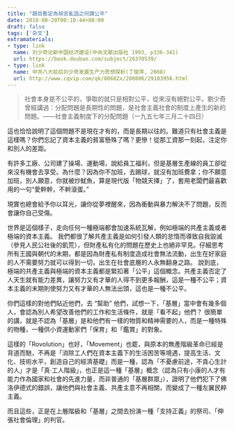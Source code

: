 ```yaml
---
title: "題目暫定為胡言亂語之何謂公平"
date: 2018-08-20T00:10:44+08:00
draft: false
tags: ['杂文']
extramaterials:
- type: link
  name: 刘少奇论新中国经济建设(中央文献出版社 1993, p336-341)
  url: https://book.douban.com/subject/26370539/
- type: link
  name: 中共八大前后刘少奇发展生产力思想探析(丁俊萍, 2008)
  url: http://www.cqvip.com/qk/80682x/200806/29183956.html
---
```


> 社會本身是不公平的，爭取的就只是相對公平，從來沒有絕對公平。劉少奇曾經講過：分配問題是長期性的問題，是社會主義社會的制度上產生的新的問題。——社會主義制度下的分配問題（一九五七年三月二十四日）

<!--more-->

這也恰恰說明了這個問題不是現在才有的，而是長期以往的。難道只有社會主義是這樣嗎？你們忘記了資本主義的貧富懸殊了嗎？更慘！從那工資那一刻起，注定你和別人的差距。 

有許多工廠、公司建了操場、運動場，說給員工福利，但是基層生產線的員工卻從來沒有機會去享受。為什麼？因為你不加班，去踢球，就沒有加班費拿；你不願意加班，別人願意，你就被炒魷魚，算是現代版「物競天擇」了，套用老闆們最喜歡用的一句“愛幹幹，不幹滾蛋。”

現實也總會給予你以耳光，讓你從夢裡醒來，因為衝動與暴力解決不了問題，反而會讓你自己受傷。

世界是這個樣子，走向任何一種極端都會加速系統瓦解，例如極端的共產主義或者極端的資本主義。
我們都很了解共產主義是如何引發人類的怠惰而導致自我毀滅（參見人民公社後的飢荒），但財產私有化的問題在歷史上也絕非罕見。仔細思考所有王國與朝代的末期，都是因為財產私有制度造成社會無法流動，出生在好家庭的人不需要努力就可以得到一切，出生在社會底層的人永無翻身之路。
說到底，極端的共產主義與極端的資本主義都是緊扣著「公平」這個概念。共產主義否定了人天生就有能力差異，讓努力又有才華的人得不到更多報酬，這是一種不公平；資本主義的末期則使努力又有才華的人無法出頭，這也是一種不公平。

你們這樣的對他們貼近他們，去 “幫助” 他們，試想一下，「基層」當中會有幾多個人，會認為別人希望改善他們的工作和生活條件，就是「看不起」他們？ 很簡單的講，就是不認為「基層」是和他們有一樣的物質和精神需要的人，而是一種特殊的物種，一種供小資運動家們「保育」和「鑑賞」的對象。

這樣的「Rovolution」也好，「Movement」也罷，與原本的無產階級革命已經是背道而馳，不再是「消除工人們在資本主義下的生活困苦等境遇，提高生活、文化、技術水平，創造自己的經濟基礎」而是一種，認為「不憂慮前途，不貪心生計的人」才是「真·工人階級」，也正是這一種「基層」概念（認為只有小康的人才有能力作為國家和社會的先進力量，而非普通的「基層群眾」），證明了他們犯下了佛洛伊德式的錯誤，讓他們與社會主義、共產主意不再相關，而變成了一種左翼民粹主義。
 
而且這些，正是在上層階級和「基層」之間去扮演一種「支持正義」的祭司、「伸張社會倫理」的判官。

